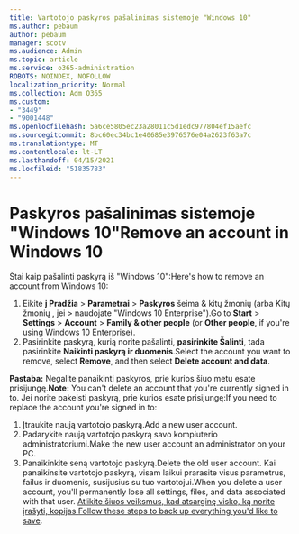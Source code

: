 ```yaml
---
title: Vartotojo paskyros pašalinimas sistemoje "Windows 10"
ms.author: pebaum
author: pebaum
manager: scotv
ms.audience: Admin
ms.topic: article
ms.service: o365-administration
ROBOTS: NOINDEX, NOFOLLOW
localization_priority: Normal
ms.collection: Adm_O365
ms.custom:
- "3449"
- "9001448"
ms.openlocfilehash: 5a6ce5805ec23a28011c5d1edc977804ef15aefc
ms.sourcegitcommit: 8bc60ec34bc1e40685e3976576e04a2623f63a7c
ms.translationtype: MT
ms.contentlocale: lt-LT
ms.lasthandoff: 04/15/2021
ms.locfileid: "51835783"
---
```

# <a name="remove-an-account-in-windows-10"></a><span data-ttu-id="62905-102">Paskyros pašalinimas sistemoje "Windows 10"</span><span class="sxs-lookup"><span data-stu-id="62905-102">Remove an account in Windows 10</span></span>

<span data-ttu-id="62905-103">Štai kaip pašalinti paskyrą iš "Windows 10":</span><span class="sxs-lookup"><span data-stu-id="62905-103">Here's how to remove an account from Windows 10:</span></span>

1. <span data-ttu-id="62905-104">Eikite **į Pradžia**  >  **Parametrai**  >  **Paskyros** šeima & kitų žmonių (arba Kitų žmonių , jei  >   naudojate "Windows 10 Enterprise").</span><span class="sxs-lookup"><span data-stu-id="62905-104">Go to **Start** > **Settings** > **Account** > **Family & other people** (or **Other people**, if you're using Windows 10 Enterprise).</span></span>
2. <span data-ttu-id="62905-105">Pasirinkite paskyrą, kurią norite pašalinti, **pasirinkite Šalinti**, tada pasirinkite **Naikinti paskyrą ir duomenis**.</span><span class="sxs-lookup"><span data-stu-id="62905-105">Select the account you want to remove, select **Remove**, and then select **Delete account and data**.</span></span>
 
<span data-ttu-id="62905-106">**Pastaba:** Negalite panaikinti paskyros, prie kurios šiuo metu esate prisijungę.</span><span class="sxs-lookup"><span data-stu-id="62905-106">**Note:** You can't delete an account that you're currently signed in to.</span></span>  <span data-ttu-id="62905-107">Jei norite pakeisti paskyrą, prie kurios esate prisijungę:</span><span class="sxs-lookup"><span data-stu-id="62905-107">If you need to replace the account you're signed in to:</span></span>

1. <span data-ttu-id="62905-108">Įtraukite naują vartotojo paskyrą.</span><span class="sxs-lookup"><span data-stu-id="62905-108">Add a new user account.</span></span>
2. <span data-ttu-id="62905-109">Padarykite naują vartotojo paskyrą savo kompiuterio administratoriumi.</span><span class="sxs-lookup"><span data-stu-id="62905-109">Make the new user account an administrator on your PC.</span></span>
3. <span data-ttu-id="62905-110">Panaikinkite seną vartotojo paskyrą.</span><span class="sxs-lookup"><span data-stu-id="62905-110">Delete the old user account.</span></span> <span data-ttu-id="62905-111">Kai panaikinsite vartotojo paskyrą, visam laikui prarasite visus parametrus, failus ir duomenis, susijusius su tuo vartotojui.</span><span class="sxs-lookup"><span data-stu-id="62905-111">When you delete a user account, you'll permanently lose all settings, files, and data associated with that user.</span></span> <span data-ttu-id="62905-112">[Atlikite šiuos veiksmus, kad atsarginę visko, ką norite įrašyti, kopijas.](https://support.microsoft.com/help/4027408/windows-10-backup-and-restore)</span><span class="sxs-lookup"><span data-stu-id="62905-112">[Follow these steps to back up everything you'd like to save](https://support.microsoft.com/help/4027408/windows-10-backup-and-restore).</span></span>